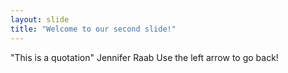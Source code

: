 ```yaml
---
layout: slide
title: "Welcome to our second slide!"
---
```

"This is a quotation" Jennifer Raab
Use the left arrow to go back!
